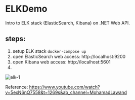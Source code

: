 # ELKDemo

Intro to ELK stack (ElasticSearch, Kibana) on .NET Web API.

## steps:
1. setup ELK stack `docker-compose up`
2. open ElasticSearch web access: http://localhost:9200
3. open Kibana web access: http://localhost:5601
4. 

![elk-1](C:\Users\khattab\Pictures\elk-1.png)

Reference: https://www.youtube.com/watch?v=5exN6nQ7558&t=1269s&ab_channel=MohamadLawand
